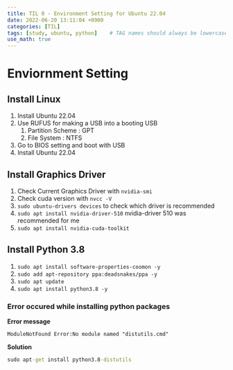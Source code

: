 ```yaml
---
title: TIL 0 - Environment Setting for Ubuntu 22.04
date: 2022-06-20 13:11:04 +0900
categories: [TIL]
tags: [study, ubuntu, python]    # TAG names should always be lowercase
use_math: true
--- 
```


# **Enviornment Setting**

## **Install Linux**

1. Install Ubuntu 22.04
2. Use RUFUS for making a USB into a booting USB
   1. Partition Scheme : GPT
   2. File System : NTFS
3. Go to BIOS setting and boot with USB
4. Install Ubuntu 22.04

## **Install Graphics Driver**

1. Check Current Graphics Driver with ``` nvidia-smi ```
2. Check cuda version with ```nvcc -V ```
3. ``` sudo ubuntu-drivers devices ``` to check which driver is recommended
4. ``` sudo apt install nvidia-driver-510 ``` nvidia-driver 510 was recommended for me
5. ``` sudo apt install nvidia-cuda-toolkit ``` 

## **Install Python 3.8**
1. ``` sudo apt install software-properties-coomon -y ```
2. ``` sudo add apt-repository ppa:deadsnakes/ppa -y ```
3. ``` sudo apt update ```
4. ``` sudo apt install python3.8 -y ```

### **Error occured while installing python packages**

**Error message**

```
ModuleNotFound Error:No module named "distutils.cmd"
```

**Solution**
```cmd
sudo apt-get install python3.8-distutils 
```

